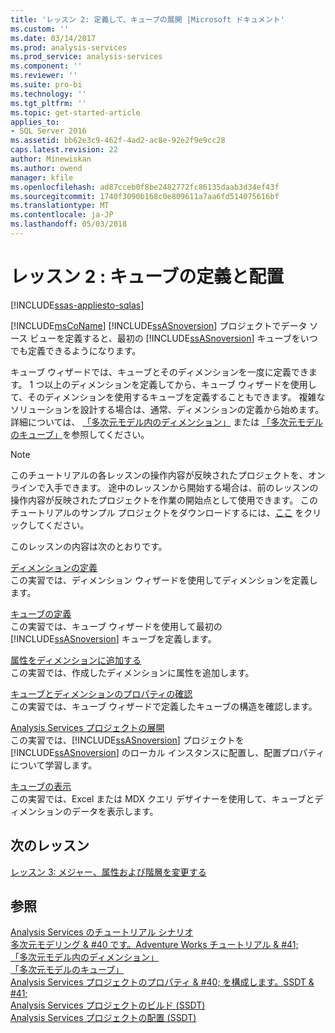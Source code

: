 ```yaml
---
title: 'レッスン 2: 定義して、キューブの展開 |Microsoft ドキュメント'
ms.custom: ''
ms.date: 03/14/2017
ms.prod: analysis-services
ms.prod_service: analysis-services
ms.component: ''
ms.reviewer: ''
ms.suite: pro-bi
ms.technology: ''
ms.tgt_pltfrm: ''
ms.topic: get-started-article
applies_to:
- SQL Server 2016
ms.assetid: bb62e3c9-462f-4ad2-ac8e-92e2f9e9cc28
caps.latest.revision: 22
author: Minewiskan
ms.author: owend
manager: kfile
ms.openlocfilehash: ad87cceb0f8be2482772fc86135daab3d34ef43f
ms.sourcegitcommit: 1740f3090b168c0e809611a7aa6fd514075616bf
ms.translationtype: MT
ms.contentlocale: ja-JP
ms.lasthandoff: 05/03/2018
---
```

# <a name="lesson-2-defining-and-deploying-a-cube"></a>レッスン 2 : キューブの定義と配置
[!INCLUDE[ssas-appliesto-sqlas](../includes/ssas-appliesto-sqlas.md)]

[!INCLUDE[msCoName](../includes/msconame-md.md)] [!INCLUDE[ssASnoversion](../includes/ssasnoversion-md.md)] プロジェクトでデータ ソース ビューを定義すると、最初の [!INCLUDE[ssASnoversion](../includes/ssasnoversion-md.md)] キューブをいつでも定義できるようになります。  
  
キューブ ウィザードでは、キューブとそのディメンションを一度に定義できます。 1 つ以上のディメンションを定義してから、キューブ ウィザードを使用して、そのディメンションを使用するキューブを定義することもできます。 複雑なソリューションを設計する場合は、通常、ディメンションの定義から始めます。 詳細については、 [「多次元モデル内のディメンション」](../analysis-services/multidimensional-models/dimensions-in-multidimensional-models.md) または [「多次元モデルのキューブ」](../analysis-services/multidimensional-models/cubes-in-multidimensional-models.md)を参照してください。  
  
> [!NOTE]  
> このチュートリアルの各レッスンの操作内容が反映されたプロジェクトを、オンラインで入手できます。 途中のレッスンから開始する場合は、前のレッスンの操作内容が反映されたプロジェクトを作業の開始点として使用できます。 このチュートリアルのサンプル プロジェクトをダウンロードするには、[ここ](http://go.microsoft.com/fwlink/?LinkID=221866) をクリックしてください。  
  
このレッスンの内容は次のとおりです。  
  
[ディメンションの定義](../analysis-services/lesson-2-1-defining-a-dimension.md)  
この実習では、ディメンション ウィザードを使用してディメンションを定義します。  
  
[キューブの定義](../analysis-services/lesson-2-2-defining-a-cube.md)  
この実習では、キューブ ウィザードを使用して最初の [!INCLUDE[ssASnoversion](../includes/ssasnoversion-md.md)] キューブを定義します。  
  
[属性をディメンションに追加する](../analysis-services/lesson-2-3-adding-attributes-to-dimensions.md)  
この実習では、作成したディメンションに属性を追加します。  
  
[キューブとディメンションのプロパティの確認](../analysis-services/lesson-2-4-reviewing-cube-and-dimension-properties.md)  
この実習では、キューブ ウィザードで定義したキューブの構造を確認します。  
  
[Analysis Services プロジェクトの展開](../analysis-services/lesson-2-5-deploying-an-analysis-services-project.md)  
この実習では、[!INCLUDE[ssASnoversion](../includes/ssasnoversion-md.md)] プロジェクトを [!INCLUDE[ssASnoversion](../includes/ssasnoversion-md.md)] のローカル インスタンスに配置し、配置プロパティについて学習します。  
  
[キューブの表示](../analysis-services/lesson-2-6-browsing-the-cube.md)  
この実習では、Excel または MDX クエリ デザイナーを使用して、キューブとディメンションのデータを表示します。  
  
## <a name="next-lesson"></a>次のレッスン  
[レッスン 3: メジャー、属性および階層を変更する](../analysis-services/lesson-3-modifying-measures-attributes-and-hierarchies.md)  
  
## <a name="see-also"></a>参照  
[Analysis Services のチュートリアル シナリオ](../analysis-services/analysis-services-tutorial-scenario.md)  
[多次元モデリング & #40 です。Adventure Works チュートリアル & #41;](../analysis-services/multidimensional-modeling-adventure-works-tutorial.md)  
[「多次元モデル内のディメンション」](../analysis-services/multidimensional-models/dimensions-in-multidimensional-models.md)  
[「多次元モデルのキューブ」](../analysis-services/multidimensional-models/cubes-in-multidimensional-models.md)  
[Analysis Services プロジェクトのプロパティ & #40; を構成します。SSDT & #41;](../analysis-services/multidimensional-models/configure-analysis-services-project-properties-ssdt.md)  
[Analysis Services プロジェクトのビルド &#40;SSDT&#41;](../analysis-services/multidimensional-models/build-analysis-services-projects-ssdt.md)  
[Analysis Services プロジェクトの配置 &#40;SSDT&#41;](../analysis-services/multidimensional-models/deploy-analysis-services-projects-ssdt.md)  
  
  
  

